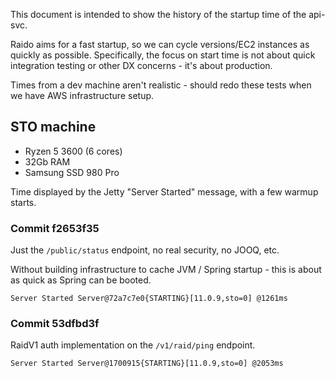 This document is intended to show the history of the startup time of the 
api-svc.

Raido aims for a fast startup, so we can cycle versions/EC2 instances as 
quickly as possible.  Specifically, the focus on start time is  not about 
quick integration testing or other DX concerns - it's about production.

Times from a dev machine aren't realistic - should redo these tests when
we have AWS infrastructure setup.


## STO machine

* Ryzen 5 3600 (6 cores)
* 32Gb RAM
* Samsung SSD 980 Pro

Time displayed by the Jetty "Server Started" message, with a few warmup starts.

### Commit f2653f35

Just the `/public/status` endpoint, no real security, no JOOQ, etc.

Without building infrastructure to cache JVM / Spring startup - this is about
as quick as Spring can be booted.

`Server Started Server@72a7c7e0{STARTING}[11.0.9,sto=0] @1261ms`

### Commit 53dfbd3f

RaidV1 auth implementation on the `/v1/raid/ping` endpoint.

`Server Started Server@1700915{STARTING}[11.0.9,sto=0] @2053ms`

